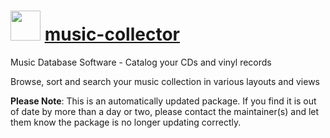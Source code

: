 ﻿# <img src="https://cdn.rawgit.com/mkevenaar/chocolatey-packages/master/icons/music-collector.png" width="48" height="48"/> [music-collector](https://chocolatey.org/packages/music-collector)

Music Database Software - Catalog your CDs and vinyl records

Browse, sort and search your music collection in various layouts and views

**Please Note**: This is an automatically updated package. If you find it is
out of date by more than a day or two, please contact the maintainer(s) and
let them know the package is no longer updating correctly.

